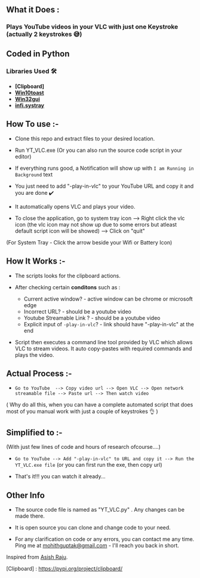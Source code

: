 ## What it Does :

### Plays YouTube videos in your VLC with just one Keystroke (actually 2 keystrokes 😅)

## **Coded in Python**

### Libraries Used 🛠  

- **[Clipboard]**
- **[Win10toast]**
- **[Win32gui]**
- **[infi.systray]**


## How To use :-

- Clone this repo and extract files to your desired location.

- Run YT_VLC.exe (Or you can also run the source code script in your editor)

- If everything runs good, a Notification will show up with `I am Running in Background` text

- You just need to add "-play-in-vlc" to your YouTube URL and copy it and you are done ✔️ 

- It automatically opens VLC and plays your video.

- To close the application, go to system tray icon --> Right click the vlc icon (the vlc icon may not show up due to some errors but atleast default script icon will be showed) --> Click on "quit"

(For System Tray - Click the arrow beside your Wifi or Battery Icon)


## How It Works :-

- The scripts looks for the clipboard actions.

- After checking certain **conditons** such as : 

    - Current active window? - active window can be chrome or microsoft edge
    - Incorrect URL? - should be a youtube video 
    - Youtube Streamable Link ? - should be a youtube video
    - Explicit input of `-play-in-vlc`? - link should have "-play-in-vlc" at the end

- Script then executes a command line tool provided by VLC which allows VLC to stream videos. It auto copy-pastes with required commands and plays the video.
 

## Actual Process :-

- `Go to YouTube  --> Copy video url --> Open VLC --> Open network streamable file --> Paste url --> Then watch video`

( Why do all this, when you can have a complete automated script that does most of you manual work with just a couple of keystrokes 👌 )

## Simplified to :- 

(With just few lines of code and hours of research ofcourse....)

- `Go to YouTube --> Add "-play-in-vlc" to URL and copy it --> Run the YT_VLC.exe file` (or you can first run the exe, then copy url)

- That's it!!! you can watch it already...


## Other Info

- The source code file is named as "YT_VLC.py" . Any changes can be made there.

- It is open source you can clone and change code to your need.

- For any clarification on code or any errors, you can contact me any time. Ping me at mohithguptak@gmail.com - I'll reach you back in short.

Inspired from [Asish Raju](https://github.com/AsishRaju/Youtube-x-VLC-x-Pyhton). 

[Clipboard] : <https://pypi.org/project/clipboard/>

[Win10toast]: <https:/github.comjithurjacobWindows-10-Toast-Notifications>

[Win32gui]:<https://pypi.org/project/win32gui/>

[infi.systray]: <https://github.com/Infinidat/infi.systray>


